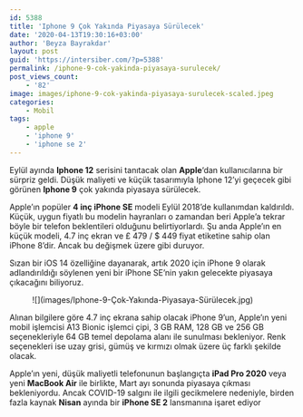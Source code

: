 ```yaml
---
id: 5388
title: 'Iphone 9 Çok Yakında Piyasaya Sürülecek'
date: '2020-04-13T19:30:16+03:00'
author: 'Beyza Bayrakdar'
layout: post
guid: 'https://intersiber.com/?p=5388'
permalink: /iphone-9-cok-yakinda-piyasaya-surulecek/
post_views_count:
    - '82'
image: images/iphone-9-cok-yakinda-piyasaya-surulecek-scaled.jpeg
categories:
    - Mobil
tags:
    - apple
    - 'iphone 9'
    - 'iphone se 2'
---
```


Eylül ayında **Iphone 12** serisini tanıtacak olan **Apple**‘dan kullanıcılarına bir sürpriz geldi. Düşük maliyeti ve küçük tasarımıyla Iphone 12’yi geçecek gibi görünen **Iphone 9** çok yakında piyasaya sürülecek.

Apple’ın popüler **4 inç iPhone SE** modeli Eylül 2018’de kullanımdan kaldırıldı. Küçük, uygun fiyatlı bu modelin hayranları o zamandan beri Apple’a tekrar böyle bir telefon beklentileri olduğunu belirtiyorlardı. Şu anda Apple’ın en küçük modeli, 4.7 inç ekran ve £ 479 / $ 449 fiyat etiketine sahip olan iPhone 8’dir. Ancak bu değişmek üzere gibi duruyor.

Sızan bir iOS 14 özelliğine dayanarak, artık 2020 için iPhone 9 olarak adlandırıldığı söylenen yeni bir iPhone SE’nin yakın gelecekte piyasaya çıkacağını biliyoruz.

<figure class="wp-block-image size-large">![](images/Iphone-9-Çok-Yakında-Piyasaya-Sürülecek.jpg)</figure>Alınan bilgilere göre 4.7 inç ekrana sahip olacak iPhone 9’un, Apple’ın yeni mobil işlemcisi A13 Bionic işlemci çipi, 3 GB RAM, 128 GB ve 256 GB seçenekleriyle 64 GB temel depolama alanı ile sunulması bekleniyor. Renk seçenekleri ise uzay grisi, gümüş ve kırmızı olmak üzere üç farklı şekilde olacak.

Apple’ın yeni, düşük maliyetli telefonunun başlangıçta **iPad Pro 2020** veya yeni **MacBook Air** ile birlikte, Mart ayı sonunda piyasaya çıkması bekleniyordu. Ancak COVID-19 salgını ile ilgili gecikmelere nedeniyle, birden fazla kaynak **Nisan** ayında bir **iPhone SE 2** lansmanına işaret ediyor